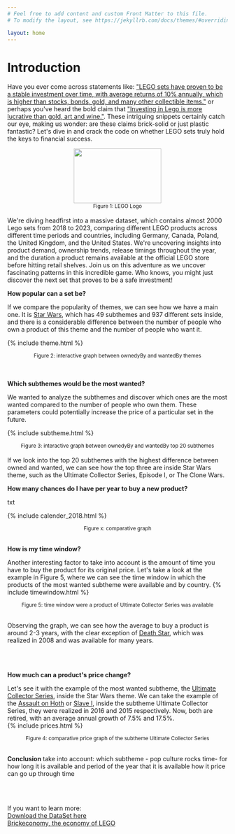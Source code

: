 ```yaml
---
# Feel free to add content and custom Front Matter to this file.
# To modify the layout, see https://jekyllrb.com/docs/themes/#overriding-theme-defaults

layout: home
---
```


# Introduction

Have you ever come across statements like: ["LEGO sets have proven to be a stable investment over time, with average returns of 10% annually, which is higher than stocks, bonds, gold, and many other collectible items."](https://www.nerdcube.eu/guides/investing-in-lego/#:~:text=some%20extra%20cash.-,LEGO%20sets%20have%20proven%20to%20be%20a%20stable%20investment%20over,passion%20and%20collecting%20for%20profit) or perhaps you've heard the bold claim that ["Investing in Lego is more lucrative than gold, art and wine."](https://www.theguardian.com/lifeandstyle/2021/dec/10/investing-in-lego-more-lucrative-than-gold-study-suggests). These intriguing snippets certainly catch our eye, making us wonder: are these claims brick-solid or just plastic fantastic? Let's dive in and crack the code on whether LEGO sets truly hold the keys to financial success.

<!-- ![Alt text](https://www.logodesignlove.com/wp-content/uploads/2017/07/lego-logo-13.jpg) -->
<div style="text-align:center">
    <img src="https://logos-world.net/wp-content/uploads/2020/09/LEGO-Logo.png" width="200" height="125">
</div>
<center><small>Figure 1: LEGO Logo</small></center>
<br>
We're diving headfirst into a massive dataset, which contains almost 2000 Lego sets from 2018 to 2023, comparing different LEGO products across different time periods and countries, including Germany, Canada, Poland, the United Kingdom, and the United States. We're uncovering insights into product demand, ownership trends, release timings throughout the year, and the duration a product remains available at the official LEGO store before hitting retail shelves. Join us on this adventure as we uncover fascinating patterns in this incredible game. Who knows, you might just discover the next set that proves to be a safe investment!

**How popular can a set be?**

If we compare the popularity of themes, we can see how we have a main one. It is [Star Wars](https://www.brickeconomy.com/sets/theme/star-wars), which has 49 subthemes and 937 different sets inside, and there is a considerable difference between the number of people who own a product of this theme and the number of people who want it.

{% include theme.html %}

<center><small>Figure 2: interactive graph between ownedyBy and wantedBy themes</small></center>
<br>
<br>

**Which subthemes would be the most wanted?**

We wanted to analyze the subthemes and discover which ones are the most wanted compared to the number of people who own them. These parameters could potentially increase the price of a particular set in the future.

 <!-- https://github.com/MarcusGalea/MarcusGalea.github.io/tree/master/subtheme.html -->

{% include subtheme.html %}

<center><small>Figure 3: interactive graph between ownedyBy and wantedBy top 20 subthemes</small></center>
<br>
If we look into the top 20 subthemes with the highest difference between owned and wanted, we can see how the top three are inside Star Wars theme, such as the Ultimate Collector Series, Episode I, or The Clone Wars.

**How many chances do I have per year to buy a new product?**

txt

{% include calender_2018.html %}

<center><small>Figure x: comparative graph </small></center>
<br>

**How is my time window?**

Another interesting factor to take into account is the amount of time you have to buy the product for its original price. Let's take a look at the example in Figure 5, where we can see the time window in which the products of the most wanted subtheme were available and by country.
{% include timewindow.html %}

<center><small>Figure 5: time window were a product of Ultimate Collector Series was available</small></center>
<br>

Observing the graph, we can see how the average to buy a product is around 2-3 years, with the clear exception of [Death Star](https://www.brickeconomy.com/set/10188-1/lego-star-wars-death-star), which was realized in 2008 and was available for many years.

<br>
<br>

**How much can a product's price change?**

Let's see it with the example of the most wanted subtheme, the [Ultimate Collector Series](https://www.brickeconomy.com/sets/theme/star-wars/subtheme/ultimate-collector-series), inside the Star Wars theme. We can take the example of the [Assault on Hoth](https://www.brickeconomy.com/set/75098-1/lego-star-wars-assault-on-hoth) or [Slave I](https://www.brickeconomy.com/set/75060-1/lego-star-wars-slave-i), inside the subtheme Ultimate Collector Series, they were realized in 2016 and 2015 respectively. Now, both are retired, with an average annual growth of 7.5% and 17.5%.
<br>
{% include prices.html %}

<center><small>Figure 4: comparative price graph of the subtheme Ultimate Collector Series</small></center>
<br>

**Conclusion**
take into account:
which subtheme - pop culture rocks
time- for how long it is available and period of the year that it is available
how it price can go up through time

<br>
<br>

If you want to learn more: <br>
[Download the DataSet here](https://mostwiedzy.pl/en/open-research-data/data-on-lego-sets-release-dates-and-retail-prices-combined-with-aftermarket-transaction-prices-betwe,10210741381038465-0) <br>
[Brickeconomy, the economy of LEGO](https://www.brickeconomy.com/)
<br>
